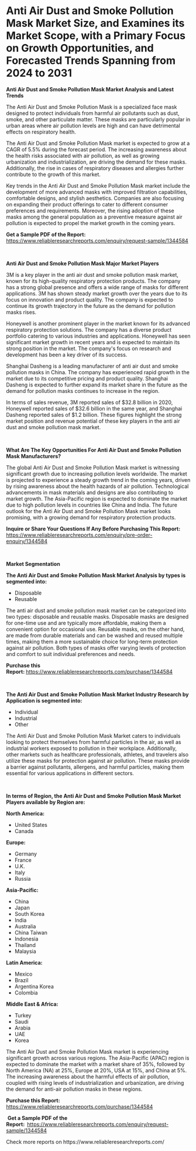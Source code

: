 <p><h1>Anti Air Dust and Smoke Pollution Mask Market Size, and Examines its Market Scope, with a Primary Focus on Growth Opportunities, and Forecasted Trends Spanning from 2024 to 2031</h1></p><p><strong>Anti Air Dust and Smoke Pollution Mask Market Analysis and Latest Trends</strong></p>
<p><p>The Anti Air Dust and Smoke Pollution Mask is a specialized face mask designed to protect individuals from harmful air pollutants such as dust, smoke, and other particulate matter. These masks are particularly popular in urban areas where air pollution levels are high and can have detrimental effects on respiratory health. </p><p>The Anti Air Dust and Smoke Pollution Mask market is expected to grow at a CAGR of 5.5% during the forecast period. The increasing awareness about the health risks associated with air pollution, as well as growing urbanization and industrialization, are driving the demand for these masks. Additionally, the rise in cases of respiratory diseases and allergies further contribute to the growth of this market.</p><p>Key trends in the Anti Air Dust and Smoke Pollution Mask market include the development of more advanced masks with improved filtration capabilities, comfortable designs, and stylish aesthetics. Companies are also focusing on expanding their product offerings to cater to different consumer preferences and requirements. Moreover, the rising adoption of these masks among the general population as a preventive measure against air pollution is expected to propel the market growth in the coming years.</p></p>
<p><strong>Get a Sample PDF of the Report:&nbsp;</strong> <a href="https://www.reliableresearchreports.com/enquiry/request-sample/1344584">https://www.reliableresearchreports.com/enquiry/request-sample/1344584</a></p>
<p>&nbsp;</p>
<p><strong>Anti Air Dust and Smoke Pollution Mask Major Market Players</strong></p>
<p><p>3M is a key player in the anti air dust and smoke pollution mask market, known for its high-quality respiratory protection products. The company has a strong global presence and offers a wide range of masks for different applications. 3M has shown steady market growth over the years due to its focus on innovation and product quality. The company is expected to continue its growth trajectory in the future as the demand for pollution masks rises.</p><p>Honeywell is another prominent player in the market known for its advanced respiratory protection solutions. The company has a diverse product portfolio catering to various industries and applications. Honeywell has seen significant market growth in recent years and is expected to maintain its strong position in the market. The company's focus on research and development has been a key driver of its success.</p><p>Shanghai Dasheng is a leading manufacturer of anti air dust and smoke pollution masks in China. The company has experienced rapid growth in the market due to its competitive pricing and product quality. Shanghai Dasheng is expected to further expand its market share in the future as the demand for pollution masks continues to increase in the region.</p><p>In terms of sales revenue, 3M reported sales of $32.8 billion in 2020, Honeywell reported sales of $32.6 billion in the same year, and Shanghai Dasheng reported sales of $1.2 billion. These figures highlight the strong market position and revenue potential of these key players in the anti air dust and smoke pollution mask market.</p></p>
<p>&nbsp;</p>
<p><strong>What Are The Key Opportunities For Anti Air Dust and Smoke Pollution Mask Manufacturers?</strong></p>
<p><p>The global Anti Air Dust and Smoke Pollution Mask market is witnessing significant growth due to increasing pollution levels worldwide. The market is projected to experience a steady growth trend in the coming years, driven by rising awareness about the health hazards of air pollution. Technological advancements in mask materials and designs are also contributing to market growth. The Asia-Pacific region is expected to dominate the market due to high pollution levels in countries like China and India. The future outlook for the Anti Air Dust and Smoke Pollution Mask market looks promising, with a growing demand for respiratory protection products.</p></p>
<p><strong>Inquire or Share Your Questions If Any Before Purchasing This Report:</strong> <a href="https://www.reliableresearchreports.com/enquiry/pre-order-enquiry/1344584">https://www.reliableresearchreports.com/enquiry/pre-order-enquiry/1344584</a></p>
<p>&nbsp;</p>
<p><strong>Market Segmentation</strong></p>
<p><strong>The Anti Air Dust and Smoke Pollution Mask Market Analysis by types is segmented into:</strong></p>
<p><ul><li>Disposable</li><li>Reusable</li></ul></p>
<p><p>The anti air dust and smoke pollution mask market can be categorized into two types: disposable and reusable masks. Disposable masks are designed for one-time use and are typically more affordable, making them a convenient option for occasional use. Reusable masks, on the other hand, are made from durable materials and can be washed and reused multiple times, making them a more sustainable choice for long-term protection against air pollution. Both types of masks offer varying levels of protection and comfort to suit individual preferences and needs.</p></p>
<p><strong>Purchase this Report:&nbsp;</strong><a href="https://www.reliableresearchreports.com/purchase/1344584">https://www.reliableresearchreports.com/purchase/1344584</a></p>
<p>&nbsp;</p>
<p><strong>The Anti Air Dust and Smoke Pollution Mask Market Industry Research by Application is segmented into:</strong></p>
<p><ul><li>Individual</li><li>Industrial</li><li>Other</li></ul></p>
<p><p>The Anti Air Dust and Smoke Pollution Mask Market caters to individuals looking to protect themselves from harmful particles in the air, as well as industrial workers exposed to pollution in their workplace. Additionally, other markets such as healthcare professionals, athletes, and travelers also utilize these masks for protection against air pollution. These masks provide a barrier against pollutants, allergens, and harmful particles, making them essential for various applications in different sectors.</p></p>
<p>&nbsp;</p>
<p><strong>In terms of Region, the Anti Air Dust and Smoke Pollution Mask Market Players available by Region are:</strong></p>
<p>
    <p> <strong> North America: </strong>
        <ul>
            <li>United States</li>
            <li>Canada</li>
        </ul>
        </p> 
    <p> <strong> Europe: </strong>
        <ul>
            <li>Germany</li>
            <li>France</li>
            <li>U.K.</li>
            <li>Italy</li>
            <li>Russia</li>
        </ul>
        </p> 
    <p> <strong> Asia-Pacific: </strong>
        <ul>
            <li>China</li>
            <li>Japan</li>
            <li>South Korea</li>
            <li>India</li>
            <li>Australia</li>
            <li>China Taiwan</li>
            <li>Indonesia</li>
            <li>Thailand</li>
            <li>Malaysia</li>
        </ul>
        </p> 
    <p> <strong> Latin America: </strong>
        <ul>
            <li>Mexico</li>
            <li>Brazil</li>
            <li>Argentina Korea</li>
            <li>Colombia</li>
        </ul>
        </p> 
    <p> <strong> Middle East & Africa: </strong>
        <ul>
            <li>Turkey</li>
            <li>Saudi</li>
            <li>Arabia</li>
            <li>UAE</li>
            <li>Korea</li>
        </ul>
    </p>
    </p>
<p><p>The Anti Air Dust and Smoke Pollution Mask market is experiencing significant growth across various regions. The Asia-Pacific (APAC) region is expected to dominate the market with a market share of 35%, followed by North America (NA) at 25%, Europe at 20%, USA at 15%, and China at 5%. The increasing awareness about the harmful effects of air pollution, coupled with rising levels of industrialization and urbanization, are driving the demand for anti-air pollution masks in these regions.</p></p>
<p><strong>Purchase this Report: </strong><a href="https://www.reliableresearchreports.com/purchase/1344584">https://www.reliableresearchreports.com/purchase/1344584</a></p>
<p>&nbsp;<strong>Get a Sample PDF of the Report:&nbsp;&nbsp;</strong><a href="https://www.reliableresearchreports.com/enquiry/request-sample/1344584">https://www.reliableresearchreports.com/enquiry/request-sample/1344584</a></p>
<p><strong></strong></p>
<p>Check more reports on https://www.reliableresearchreports.com/</p>